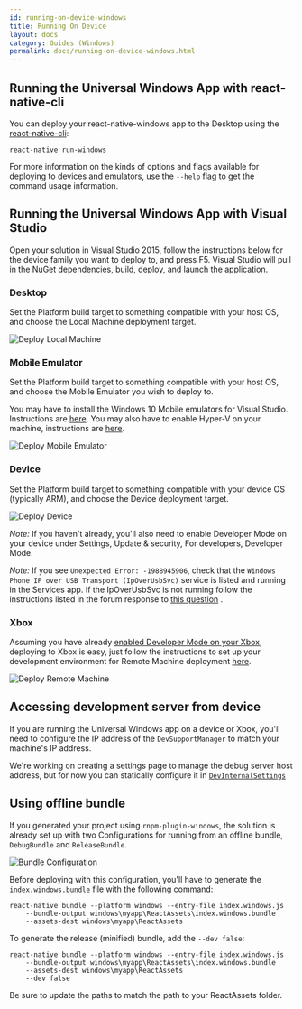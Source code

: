 ```yaml
---
id: running-on-device-windows
title: Running On Device
layout: docs
category: Guides (Windows)
permalink: docs/running-on-device-windows.html
---
```


## Running the Universal Windows App with react-native-cli

You can deploy your react-native-windows app to the Desktop using the [react-native-cli](http://npmjs.com/packages/react-native-cli):
```
react-native run-windows
```
For more information on the kinds of options and flags available for deploying to devices and emulators, use the `--help` flag to get the command usage information.

## Running the Universal Windows App with Visual Studio

Open your solution in Visual Studio 2015, follow the instructions below for the device family you want to deploy to, and press F5. Visual Studio will pull in the NuGet dependencies, build, deploy, and launch the application.

### Desktop

Set the Platform build target to something compatible with your host OS, and choose the Local Machine deployment target.

![Deploy Local Machine](img/DeployLocalMachine.png)

### Mobile Emulator

Set the Platform build target to something compatible with your host OS, and choose the Mobile Emulator you wish to deploy to.

You may have to install the Windows 10 Mobile emulators for Visual Studio. Instructions are [here](https://msdn.microsoft.com/en-us/windows/uwp/debug-test-perf/test-with-the-emulator). You may also have to enable Hyper-V on your machine, instructions are [here](https://msdn.microsoft.com/library/windows/apps/xaml/jj863509.aspx).

![Deploy Mobile Emulator](img/DeployMobileEmulator.png)

### Device

Set the Platform build target to something compatible with your device OS (typically ARM), and choose the Device deployment target.

![Deploy Device](img/DeployDevice.png)

_Note:_ If you haven't already, you'll also need to enable Developer Mode on your device under Settings, Update & security, For developers, Developer Mode.

_Note:_ If you see `Unexpected Error: -1988945906`, check that the `Windows Phone IP over USB Transport (IpOverUsbSvc)` service is listed and running in the Services app. If the IpOverUsbSvc is not running follow the instructions listed in the forum response to [this question](https://social.msdn.microsoft.com/Forums/windowsapps/en-US/74fafd96-50cf-4d77-9d7a-41620c5487a5/uwpsdkipoverusbsvc-service-missing-in-windows-10-rc-build-10240?forum=wpdevelop) .

### Xbox

Assuming you have already [enabled Developer Mode on your Xbox](https://msdn.microsoft.com/en-us/windows/uwp/xbox-apps/devkit-activation), deploying to Xbox is easy, just follow the instructions to set up your development environment for Remote Machine deployment [here](https://msdn.microsoft.com/en-us/windows/uwp/xbox-apps/development-environment-setup).

![Deploy Remote Machine](img/DeployRemoteMachine.png)

## Accessing development server from device

If you are running the Universal Windows app on a device or Xbox, you'll need to configure the IP address of the `DevSupportManager` to match your machine's IP address.

We're working on creating a settings page to manage the debug server host address, but for now you can statically configure it in [`DevInternalSettings`](https://github.com/ReactWindows/react-native-windows/blob/master/ReactWindows/ReactNative/DevSupport/DevInternalSettings.cs#L52)

## Using offline bundle

If you generated your project using `rnpm-plugin-windows`, the solution is already set up with two Configurations for running from an offline bundle, `DebugBundle` and `ReleaseBundle`.

![Bundle Configuration](img/ConfigurationBundle.png)

Before deploying with this configuration, you'll have to generate the `index.windows.bundle` file with the following command:

```
react-native bundle --platform windows --entry-file index.windows.js
    --bundle-output windows\myapp\ReactAssets\index.windows.bundle
    --assets-dest windows\myapp\ReactAssets
```

To generate the release (minified) bundle, add the `--dev false`:

```
react-native bundle --platform windows --entry-file index.windows.js
    --bundle-output windows\myapp\ReactAssets\index.windows.bundle
    --assets-dest windows\myapp\ReactAssets
    --dev false
```

Be sure to update the paths to match the path to your ReactAssets folder.
